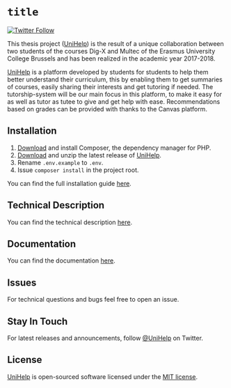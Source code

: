 # `title` 

[![Twitter Follow](https://img.shields.io/twitter/follow/UniHelp.svg?style=social&label=Follow)](https://twitter.com/UniHelp)

This thesis project ([UniHelp](https://unihelp.be/)) is the result of a unique 
collaboration between two students of the courses Dig-X and Multec of the 
Erasmus University College Brussels and has been realized in the academic 
year 2017-2018.

[UniHelp](https://unihelp.be/) is a platform developed by students for students 
to help them better understand their curriculum, this by enabling them to get 
summaries of courses, easily sharing their interests and get tutoring if needed.
The tutorship-system will be our main focus in this platform, to make it easy
for as well as tutor as tutee to give and get help with ease. Recommendations
based on grades can be provided with thanks to the Canvas platform.

## Installation

1. [Download](https://getcomposer.org/download/) and install Composer, the dependency manager for PHP.  
2. [Download](https://github.com/df-jonas/BP2017-2018/releases) and unzip the latest release of [UniHelp](https://github.com/df-jonas/UniHelp/releases).  
3. Rename `.env.example` to `.env`.  
4. Issue `composer install` in the project root.

You can find the full installation guide [here](https://github.com/df-jonas/UniHelp/wiki/Installation).

## Technical Description

You can find the technical description [here](https://github.com/df-jonas/UniHelp/wiki/Technical-description).

## Documentation

You can find the documentation [here](https://github.com/df-jonas/UniHelp/wiki).

## Issues

For technical questions and bugs feel free to open an issue.

## Stay In Touch

For latest releases and announcements, follow [@UniHelp](https://twitter.com/UniHelp) on Twitter.

## License

[UniHelp](https://unihelp.be/) is open-sourced software licensed under the [MIT license](https://opensource.org/licenses/MIT).
